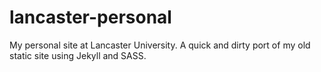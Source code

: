 lancaster-personal
==================

My personal site at Lancaster University.
A quick and dirty port of my old static site using Jekyll and SASS.

